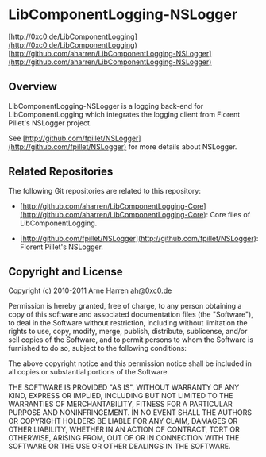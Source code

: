

# LibComponentLogging-NSLogger

[http://0xc0.de/LibComponentLogging](http://0xc0.de/LibComponentLogging)    
[http://github.com/aharren/LibComponentLogging-NSLogger](http://github.com/aharren/LibComponentLogging-NSLogger)


## Overview

LibComponentLogging-NSLogger is a logging back-end for LibComponentLogging
which integrates the logging client from Florent Pillet's NSLogger project.

See [http://github.com/fpillet/NSLogger](http://github.com/fpillet/NSLogger)
for more details about NSLogger.


## Related Repositories

The following Git repositories are related to this repository: 

* [http://github.com/aharren/LibComponentLogging-Core](http://github.com/aharren/LibComponentLogging-Core):
  Core files of LibComponentLogging.

* [http://github.com/fpillet/NSLogger](http://github.com/fpillet/NSLogger):
  Florent Pillet's NSLogger.


## Copyright and License

Copyright (c) 2010-2011 Arne Harren <ah@0xc0.de>

Permission is hereby granted, free of charge, to any person obtaining a copy
of this software and associated documentation files (the "Software"), to deal
in the Software without restriction, including without limitation the rights
to use, copy, modify, merge, publish, distribute, sublicense, and/or sell
copies of the Software, and to permit persons to whom the Software is
furnished to do so, subject to the following conditions:

The above copyright notice and this permission notice shall be included in
all copies or substantial portions of the Software.

THE SOFTWARE IS PROVIDED "AS IS", WITHOUT WARRANTY OF ANY KIND, EXPRESS OR
IMPLIED, INCLUDING BUT NOT LIMITED TO THE WARRANTIES OF MERCHANTABILITY,
FITNESS FOR A PARTICULAR PURPOSE AND NONINFRINGEMENT. IN NO EVENT SHALL THE
AUTHORS OR COPYRIGHT HOLDERS BE LIABLE FOR ANY CLAIM, DAMAGES OR OTHER
LIABILITY, WHETHER IN AN ACTION OF CONTRACT, TORT OR OTHERWISE, ARISING FROM,
OUT OF OR IN CONNECTION WITH THE SOFTWARE OR THE USE OR OTHER DEALINGS IN
THE SOFTWARE.


